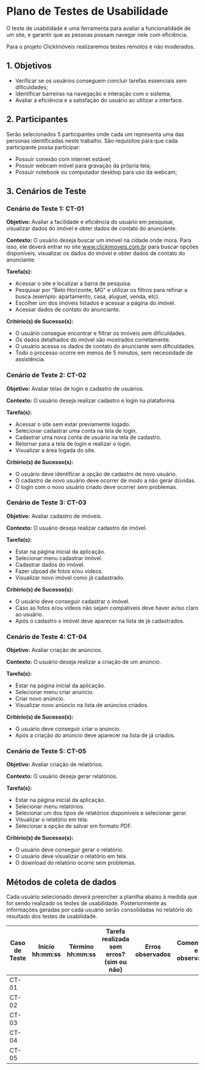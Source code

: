 # Plano de Testes de Usabilidade

O teste de usabilidade é uma ferramenta para avaliar a funcionalidade de um site, e garantir que as pessoas possam navegar nele com eficiência. 

Para o projeto ClickImóveis realizaremos testes remotos e não moderados.

## 1. Objetivos

- Verificar se os usuários conseguem concluir tarefas essenciais sem dificuldades;
- Identificar barreiras na navegação e interação com o sistema;
- Avaliar a eficiência e a satisfação do usuário ao utilizar a interface.

## 2. Participantes

Serão selecionados 5 participantes onde cada um representa uma das personas identificadas neste trabalho.
São requisitos para que cada participante possa participar:

- Possuir conexão com internet estável;
- Possuir webcam móvel para gravação da própria tela;
- Possuir notebook ou computador desktop para uso da webcam;

## 3. Cenários de Teste

### Cenário de Teste 1: CT-01

**Objetivo:** Avaliar a facilidade e eficiência do usuário em pesquisar, visualizar dados do imóvel e obter dados de contato do anunciante.

**Contexto:** O usuário deseja buscar um imóvel na cidade onde mora. Para isso, ele deverá entrar no site www.clickimoveis.com.br para buscar opções disponíveis, visualizar os dados do imóvel e obter dados de contato do anunciante.

**Tarefa(s):** 
- Acessar o site e localizar a barra de pesquisa.
- Pesquisar por "Belo Horizonte, MG" e utilizar os filtros para refinar a busca (exemplo: apartamento, casa, aluguel, venda, etc).
- Escolher um dos imóveis listados e acessar a página do imóvel.
- Acessar dados de contato do anunciante.

**Critério(s) de Sucesso(s):**
- O usuário consegue encontrar e filtrar os imóveis sem dificuldades.
- Os dados detalhados do imóvel são mostrados corretamente.
- O usuário acessa os dados de contato do anunciante sem dificuldades.
- Todo o processo ocorre em menos de 5 minutos, sem necessidade de assistência.

### Cenário de Teste 2: CT-02

**Objetivo:** Avaliar telas de login e cadastro de usuários.

**Contexto:** O usuário deseja realizar cadastro e login na plataforma.

**Tarefa(s):**
- Acessar o site sem estar previamente logado.
- Selecionar cadastrar uma conta na tela de login.
- Cadastrar uma nova conta de usuário na tela de cadastro.
- Retornar para a tela de login e realizar o login.
- Visualizar a área logada do site.

**Critério(s) de Sucesso(s):**
- O usuário deve identificar a opção de cadastro de novo usuário.
- O cadastro de novo usuário deve ocorrer de modo a não gerar dúvidas.
- O login com o novo usuário criado deve ocorrer sem problemas.


### Cenário de Teste 3: CT-03

**Objetivo:** Avaliar cadastro de imóveis.

**Contexto:** O usuário deseja realizar cadastro de imóvel.

**Tarefa(s):**
- Estar na página inicial da aplicação.
- Selecionar menu cadastrar imóvel.
- Cadastrar dados do imóvel.
- Fazer ulpoad de fotos e/ou vídeos.
- Visualizar novo imóvel como já cadastrado.

**Critério(s) de Sucesso(s):**
- O usuário deve conseguir cadastrar o imóvel.
- Caso as fotos e/ou vídeos não sejam compatíveis deve haver aviso claro ao usuário.
- Após o cadastro o imóvel deve aparecer na lista de já cadastrados.


### Cenário de Teste 4: CT-04

**Objetivo:** Avaliar criação de anúncios.

**Contexto:** O usuário deseja realizar a criação de um anúncio.

**Tarefa(s):**
- Estar na página inicial da aplicação.
- Selecionar menu criar anúncio.
- Criar novo anúncio.
- Visualizar novo anúncio na lista de anúncios criados.

**Critério(s) de Sucesso(s):**
- O usuário deve conseguir criar o anúncio.
- Após a criação do anúncio deve aparecer na lista de já criados.

### Cenário de Teste 5: CT-05

**Objetivo:** Avaliar criação de relatórios.

**Contexto:** O usuário deseja gerar relatórios.

**Tarefa(s):**
- Estar na página inicial da aplicação.
- Selecionar menu relatórios.
- Selecionar um dos tipos de relatórios disponíveis e selecionar gerar.
- Visualizar o relatório em tela.
- Selecionar a opção de salvar em formato PDF.

**Critério(s) de Sucesso(s):**
- O usuário deve conseguir gerar o relatório.
- O usuário deve visualizar o relatório em tela.
- O download do relatório ocorre sem problemas.

## Métodos de coleta de dados

Cada usuário selecionado deverá preencher a planilha abaixo à medida que for sendo realizado os testes de usabilidade. Posteriormente as informações geradas por cada usuário serão consolidadas no relatório do resultado dos testes de usabilidade.

| **Caso de Teste** 	| **Início hh:mm:ss** 	| **Término hh:mm:ss** | **Tarefa realizada sem erros? (sim ou não)** | **Erros observados** | **Comentários e observações** |
| --- 	| --- 	| --- | ---  | --- | --- | 
| CT-01	|  	|  |   |  |  | 
| CT-02 |  	|  |   | |  | 
| CT-03	|  	|  |   |  |  | 
| CT-04	|  	|  |   |  |  |
| CT-05|  	|  |   |  |  |


